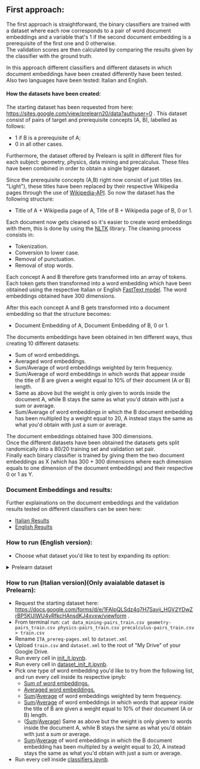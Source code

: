 ## First approach: 
The first approach is straightforward, the binary classifiers are trained with a dataset where each row corresponds to a pair of word document embeddings and a variable that's 1 if the second document embedding is a prerequisite of the first one and 0 otherwise.  
The validation scores are then calculated by comparing the results given by the classifier with the ground truth.  

In this approach different classifiers and different datasets in which document embeddings have been created differently have been tested. Also two languages have been tested: Italian and English.

#### How the datasets have been created: 
The starting dataset has been requested from here: https://sites.google.com/view/prelearn20/data?authuser=0 . 
This dataset consist of pairs of target and prerequisite concepts (A, B), labelled as follows:  
* 1 if B is a prerequisite of A;  
* 0 in all other cases.

Furthermore, the dataset offered by Prelearn is split in different files for each subject: geometry, physics, data mining and precalculus. 
These files have been combined in order to obtain a single bigger dataset. 

Since the prerequisite concepts (A,B) right now consist of just titles (ex. "Light"), these titles have been replaced by their respective Wikipedia pages through the use of [Wikipedia-API](https://pypi.org/project/Wikipedia-API/). So now the dataset has the following structure:  
* Title of A + Wikipedia page of A, Title of B + Wikipedia page of B, 0 or 1. 

Each document now gets cleaned so it's easier to create word embeddings with them, this is done by using the [NLTK](https://www.nltk.org/) library. 
The cleaning process consists in: 
* Tokenization.
* Conversion to lower case. 
* Removal of punctuation. 
* Removal of stop words.  

Each concept A and B therefore gets transformed into an array of tokens. Each token gets then transformed into a word embedding which have been obtained using the respective Italian or English [FastText model](https://fasttext.cc/docs/en/pretrained-vectors.html). The word embeddings obtained have 300 dimensions.

After this each concept A and B gets transformed into a document embedding so that the structure becomes:  
* Document Embedding of A, Document Embedding of B, 0 or 1. 

The documents embeddings have been obtained in ten different ways, thus creating 10 different datasets: 
* Sum of word embeddings. 
* Averaged word embeddings. 
* Sum/Average of word embeddings weighted by term frequency. 
* Sum/Average of word embeddings in which words that appear inside the title of B are given a weight equal to 10% of their document (A or B) length.
* Same as above but the weight is only given to words inside the document A, while B stays the same as what you'd obtain with just a sum or average.
* Sum/Average of word embeddings in which the B document embedding has been multipled by a weight equal to 20, A instead stays the same as what you'd obtain with just a sum or average.  

The document embeddings obtained have 300 dimensions.  
Once the different datasets have been obtained the datasets gets split randomically into a 80/20 training set and validation set pair.  
Finally each binary classifier is trained by giving them the two document embeddings as X (which has 300 + 300 dimensions where each dimension equals to one dimension of the document embeddings) and their respective 0 or 1 as Y.

### Document Embeddings and results: 
Further explainations on the document embeddings and the validation results tested on different classifiers can be seen here: 
* [Italian Results](https://github.com/LSparkzwz/Prelearn/blob/master/results/italian_results.md)
* [English Results](https://github.com/LSparkzwz/Prelearn/blob/master/results/english_results.md)


### How to run (English version): 

* Choose what dataset you'd like to test by expanding its option:
<details><summary>Prelearn dataset</summary>
<p>
<ul>
<li> Request the starting dataset here: https://docs.google.com/forms/d/e/1FAIpQLSdz4q7H7Savij_HGV2YDwZrBP5KUIWU4vRfkcHAnsdKJ4xvxw/viewform . </li>
<li> From terminal run: <code>cat data_mining-pairs_train.csv geometry-pairs_train.csv physics-pairs_train.csv precalculus-pairs_train.csv > train.csv</code> </li>
<li> Rename <code>ITA_prereq-pages.xml</code> to <code>dataset.xml</code> </li>
<li> Upload <code>train.csv</code> and <code>dataset.xml</code> to the root of "My Drive" of your Google Drive. </li>
<li> Run every cell in <a href="https://github.com/LSparkzwz/Prelearn/blob/master/init_en.ipynb">init_en.ipynb</a>. </li>
 <li> Run every cell in <a href="https://github.com/LSparkzwz/Prelearn/blob/master/dataset_init/prelearn/dataset_init_en.ipynb">dataset_init_en.ipynb</a>. </li>
<li> Pick one type of word embedding you'd like to try from the following list, and run every cell inside its respective ipnyb: <ul> 
  <li> <a href="https://github.com/LSparkzwz/Prelearn/blob/master/embeddings/english/sum/we_sum.ipynb">Sum of word embeddings.</a> </li>
  <li> <a href="https://github.com/LSparkzwz/Prelearn/blob/master/embeddings/english/average/we_average.ipynb">Averaged word embeddings.</a> </li>
  <li> <a href="https://github.com/LSparkzwz/Prelearn/blob/master/embeddings/english/sum/we_word_frequency.ipynb">Sum</a>/<a href="https://github.com/LSparkzwz/Prelearn/blob/master/embeddings/english/average/we_word_frequency.ipynb">Average</a> of word embeddings weighted by term frequency. </li>
  <li> <a href="https://github.com/LSparkzwz/Prelearn/blob/master/embeddings/english/sum/we_biased_AB.ipynb">Sum</a>/<a href="https://github.com/LSparkzwz/Prelearn/blob/master/embeddings/english/average/we_biased_AB.ipynb">Average</a> of word embeddings in which words that appear inside the title of B are given a weight equal to 10% of their document (A or B) length. </li>
  <li> (<a href="https://github.com/LSparkzwz/Prelearn/blob/master/embeddings/english/sum/we_biased_A.ipynb">Sum</a>/<a href="https://github.com/LSparkzwz/Prelearn/blob/master/embeddings/english/average/we_biased_A.ipynb">Average</a>) Same as above but the weight is only given to words inside the document A, while B stays the same as what you'd obtain with just a sum or average. </li>
  <li> <a href="https://github.com/LSparkzwz/Prelearn/blob/master/embeddings/english/sum/we_B_weight.ipynb">Sum</a>/<a href="https://github.com/LSparkzwz/Prelearn/blob/master/embeddings/english/average/we_B_weight.ipynb">Average</a> of word embeddings in which the B document embedding has been multipled by a weight equal to 20, A instead stays the same as what you'd obtain with just a sum or average. </li> 
</ul> </li>
<li> Run every cell inside <a href="https://github.com/LSparkzwz/Prelearn/blob/master/classifiers.ipynb">classifiers.ipynb</a>.
</ul> 
 </p>
 </details>

### How to run (Italian version)(Only avaialable dataset is Prelearn): 
* Request the starting dataset here: https://docs.google.com/forms/d/e/1FAIpQLSdz4q7H7Savij_HGV2YDwZrBP5KUIWU4vRfkcHAnsdKJ4xvxw/viewform .
* From terminal run: `cat data_mining-pairs_train.csv geometry-pairs_train.csv physics-pairs_train.csv precalculus-pairs_train.csv > train.csv`
* Rename `ITA_prereq-pages.xml` to `dataset.xml`
* Upload `train.csv` and `dataset.xml` to the root of "My Drive" of your Google Drive.
* Run every cell in [init_it.ipynb](https://github.com/LSparkzwz/Prelearn/blob/master/init_it.ipynb).
* Run every cell in [dataset_init_it.ipynb](https://github.com/LSparkzwz/Prelearn/blob/master/dataset_init/prelearn/dataset_init_it.ipynb).
* Pick one type of word embedding you'd like to try from the following list, and run every cell inside its respective ipnyb:
  * [Sum of word embeddings.](https://github.com/LSparkzwz/Prelearn/blob/master/embeddings/italian/sum/we_sum.ipynb)
  * [Averaged word embeddings.](https://github.com/LSparkzwz/Prelearn/blob/master/embeddings/italian/average/we_average.ipynb) 
  * [Sum](https://github.com/LSparkzwz/Prelearn/blob/master/embeddings/italian/sum/we_word_frequency.ipynb)/[Average](https://github.com/LSparkzwz/Prelearn/blob/master/embeddings/italian/average/we_word_frequency.ipynb) of word embeddings weighted by term frequency. 
  * [Sum](https://github.com/LSparkzwz/Prelearn/blob/master/embeddings/italian/sum/we_biased_AB.ipynb)/[Average](https://github.com/LSparkzwz/Prelearn/blob/master/embeddings/italian/average/we_biased_AB.ipynb) of word embeddings in which words that appear inside the title of B are given a weight equal to 10% of their document (A or B) length.
  * ([Sum](https://github.com/LSparkzwz/Prelearn/blob/master/embeddings/italian/sum/we_biased_A.ipynb)/[Average](https://github.com/LSparkzwz/Prelearn/blob/master/embeddings/italian/average/we_biased_A.ipynb)) Same as above but the weight is only given to words inside the document A, while B stays the same as what you'd obtain with just a sum or average.
  * [Sum](https://github.com/LSparkzwz/Prelearn/blob/master/embeddings/italian/sum/we_B_weight.ipynb)/[Average](https://github.com/LSparkzwz/Prelearn/blob/master/embeddings/italian/average/we_B_weight.ipynb) of word embeddings in which the B document embedding has been multipled by a weight equal to 20, A instead stays the same as what you'd obtain with just a sum or average.  
* Run every cell inside [classifiers.ipynb](https://github.com/LSparkzwz/Prelearn/blob/master/classifiers.ipynb).

